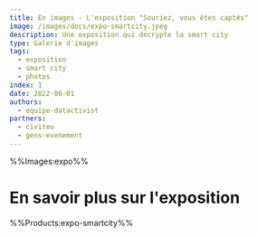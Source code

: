 ```yaml
---
title: En images - L'exposition "Souriez, vous êtes captés"
image: /images/docs/expo-smartcity.jpeg
description: Une exposition qui décrypte la smart city
type: Galerie d'images
tags:
  - exposition
  - smart city
  - photos
index: 1
date: 2022-06-01
authors:
  - equipe-datactivist
partners:
  - civiteo
  - gens-evenement
--- 
```


%%Images:expo%%

# En savoir plus sur l'exposition

%%Products:expo-smartcity%%
